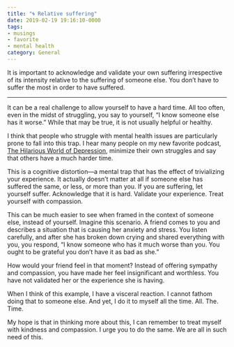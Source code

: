 ```yaml
---
title: "🌀 Relative suffering"
date: 2019-02-19 19:16:10-0000
tags:
- musings
- favorite
- mental health
category: General
---
```


It is important to acknowledge and validate your own suffering irrespective of its intensity relative to the suffering of someone else. You don’t have to suffer the most in order to have suffered.

***

It can be a real challenge to allow yourself to have a hard time. All too often, even in the midst of struggling, you say to yourself, “I know someone else has it worse.” While that may be true, it is not usually helpful or healthy.

I think that people who struggle with mental health issues are particularly prone to fall into this trap. I hear many people on my new favorite podcast, [The Hilarious World of Depression](http://hilariousworld.org), minimize their own struggles and say that others have a much harder time.

This is a cognitive distortion—a mental trap that has the effect of trivializing your experience. It actually doesn’t matter at all if someone else has suffered the same, or less, or more than you. If you are suffering, let yourself suffer. Acknowledge that it is hard. Validate your experience. Treat yourself with compassion.

This can be much easier to see when framed in the context of someone else, instead of yourself. Imagine this scenario. A friend comes to you and describes a situation that is causing her anxiety and stress. You listen carefully, and after she has broken down crying and shared everything with you, you respond, “I know someone who has it much worse than you. You ought to be grateful you don’t have it as bad as she.”

How would your friend feel in that moment? Instead of offering sympathy and compassion, you have made her feel insignificant and worthless. You have not validated her or the experience she is having.

When I think of this example, I have a visceral reaction. I cannot fathom doing that to someone else. And yet, I do it to myself all the time. All. The. Time.

My hope is that in thinking more about this, I can remember to treat myself with kindness and compassion. I urge you to do the same. We are all in such need of this.